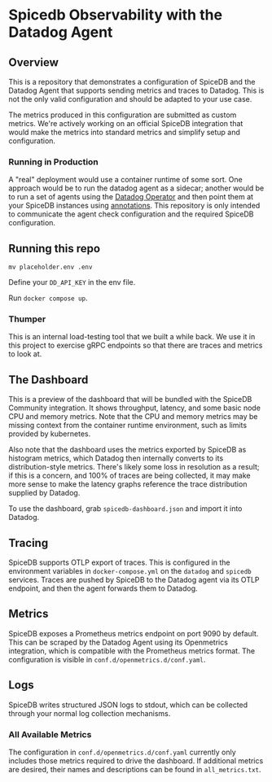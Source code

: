 # Spicedb Observability with the Datadog Agent

## Overview
This is a repository that demonstrates a configuration of SpiceDB and the Datadog Agent
that supports sending metrics and traces to Datadog. This is not the only valid configuration
and should be adapted to your use case.

The metrics produced in this configuration are submitted as custom metrics. We're actively working
on an official SpiceDB integration that would make the metrics into standard metrics and simplify
setup and configuration.

### Running in Production
A "real" deployment would use a container runtime of some sort. One approach would be to
run the datadog agent as a sidecar; another would be to run a set of agents using
the [Datadog Operator](https://docs.datadoghq.com/getting_started/containers/datadog_operator/)
and then point them at your SpiceDB instances using [annotations](https://docs.datadoghq.com/containers/kubernetes/integrations).
This repository is only intended to communicate the agent check configuration
and the required SpiceDB configuration.

## Running this repo
```
mv placeholder.env .env
```

Define your `DD_API_KEY` in the env file.

Run `docker compose up`.

### Thumper
This is an internal load-testing tool that we built a while back. We use it in this project to
exercise gRPC endpoints so that there are traces and metrics to look at.

## The Dashboard
This is a preview of the dashboard that will be bundled with the SpiceDB Community integration.
It shows throughput, latency, and some basic node CPU and memory metrics. Note that the CPU and memory
metrics may be missing context from the container runtime environment, such as limits provided by kubernetes.

Also note that the dashboard uses the metrics exported by SpiceDB as histogram metrics, which Datadog then internally
converts to its distribution-style metrics. There's likely some loss in resolution as a result; if this is a concern,
and 100% of traces are being collected, it may make more sense to make the latency graphs reference the trace
distribution supplied by Datadog.

To use the dashboard, grab `spicedb-dashboard.json` and import it into Datadog.

## Tracing
SpiceDB supports OTLP export of traces. This is configured in the environment variables in `docker-compose.yml` on
the `datadog` and `spicedb` services. Traces are pushed by SpiceDB to the Datadog agent via its OTLP endpoint,
and then the agent forwards them to Datadog.

## Metrics
SpiceDB exposes a Prometheus metrics endpoint on port 9090 by default. This can be scraped by the Datadog Agent
using its Openmetrics integration, which is compatible with the Prometheus metrics format. The configuration is
visible in `conf.d/openmetrics.d/conf.yaml`.

## Logs
SpiceDB writes structured JSON logs to stdout, which can be collected through your normal log collection mechanisms.

### All Available Metrics
The configuration in `conf.d/openmetrics.d/conf.yaml` currently only includes those metrics required to drive the dashboard.
If additional metrics are desired, their names and descriptions can be found in `all_metrics.txt`.
